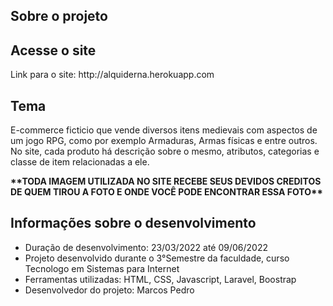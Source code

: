 ## Sobre o projeto

<h2>Acesse o site</h2>
<p>Link para o site: http://alquiderna.herokuapp.com</p>

<h2>Tema</h2>
<p>E-commerce ficticio que vende diversos itens medievais com aspectos de um jogo RPG, como por exemplo Armaduras, Armas físicas e entre outros. No site, cada produto há descrição sobre o mesmo, atributos, categorias e classe de item relacionadas a ele.</p>
<p><strong>**TODA IMAGEM UTILIZADA NO SITE RECEBE SEUS DEVIDOS CREDITOS DE QUEM TIROU A FOTO E ONDE VOCÊ PODE ENCONTRAR ESSA FOTO**</strong></p>

<h2>Informações sobre o desenvolvimento</h2>
<ul>
    <li>Duração de desenvolvimento: 23/03/2022 até 09/06/2022</li>
    <li>Projeto desenvolvido durante o 3°Semestre da faculdade, curso Tecnologo em Sistemas para Internet</li>
    <li>Ferramentas utilizadas: HTML, CSS, Javascript, Laravel, Boostrap</li>
    <li>Desenvolvedor do projeto: Marcos Pedro</li>
</ul>
